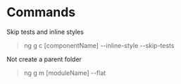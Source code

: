 # Commands

Skip tests and inline styles

> ng g c [componentName] --inline-style --skip-tests


Not create a parent folder

> ng g m [moduleName] --flat
